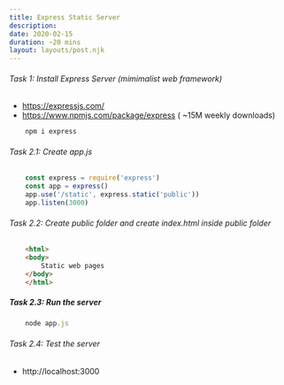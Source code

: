```yaml
---
title: Express Static Server
description: 
date: 2020-02-15
duration: ~20 mins
layout: layouts/post.njk
---
```



###### Task 1: Install Express Server (mimimalist web framework)

- https://expressjs.com/
- https://www.npmjs.com/package/express ( ~15M weekly downloads)

```js
    npm i express
```

###### Task 2.1: Create app.js

```js
    const express = require('express')
    const app = express() 
    app.use('/static', express.static('public'))
    app.listen(3000)
```

###### Task 2.2: Create public folder and create index.html inside public folder

```html
    <html>
    <body>
        Static web pages
    </body>
    </html>
```

##### Task 2.3: Run the server

```js
    node app.js
```

###### Task 2.4: Test the server

- http://localhost:3000
